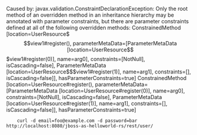Caused by: javax.validation.ConstraintDeclarationException:
	Only the root method of an overridden method in an inheritance hierarchy may be annotated with parameter constraints,
	but there are parameter constraints defined at all of the following overridden methods:
		ConstrainedMethod [location=UserResource$$$view1#register(), parameterMetaData=[ParameterMetaData [location=UserResource$$$view1#register(0)], name=arg0], constraints=[NotNull], isCascading=false], ParameterMetaData [location=UserResource$$$view1#register(1)], name=arg1], constraints=[], isCascading=false]], hasParameterConstraints=true]
		ConstrainedMethod [location=UserResource#register(), parameterMetaData=[ParameterMetaData [location=UserResource#register(0)],                 name=arg0], constraints=[NotNull], isCascading=false], ParameterMetaData [location=UserResource#register(1)],         name=arg1], constraints=[], isCascading=false]], hasParameterConstraints=true]


		curl -d email=foo@example.com -d password=bar http://localhost:8080/jboss-as-helloworld-rs/rest/user/
